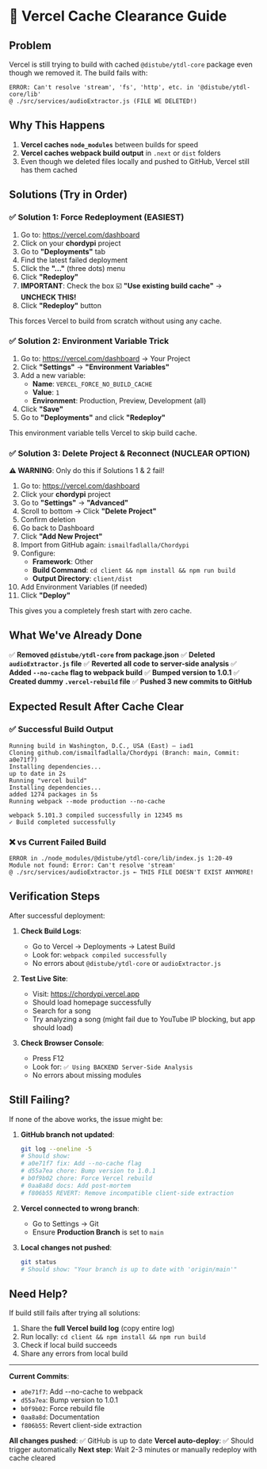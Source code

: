 # 🔄 Vercel Cache Clearance Guide

## Problem
Vercel is still trying to build with cached `@distube/ytdl-core` package even though we removed it. The build fails with:

```
ERROR: Can't resolve 'stream', 'fs', 'http', etc. in '@distube/ytdl-core/lib'
@ ./src/services/audioExtractor.js (FILE WE DELETED!)
```

## Why This Happens
1. **Vercel caches `node_modules`** between builds for speed
2. **Vercel caches webpack build output** in `.next` or `dist` folders
3. Even though we deleted files locally and pushed to GitHub, Vercel still has them cached

## Solutions (Try in Order)

### ✅ Solution 1: Force Redeployment (EASIEST)
1. Go to: https://vercel.com/dashboard
2. Click on your **chordypi** project
3. Go to **"Deployments"** tab
4. Find the latest failed deployment
5. Click the **"..."** (three dots) menu
6. Click **"Redeploy"**
7. **IMPORTANT**: Check the box ☑️ **"Use existing build cache"** → **UNCHECK THIS!**
8. Click **"Redeploy"** button

This forces Vercel to build from scratch without using any cache.

### ✅ Solution 2: Environment Variable Trick
1. Go to: https://vercel.com/dashboard → Your Project
2. Click **"Settings"** → **"Environment Variables"**
3. Add a new variable:
   - **Name**: `VERCEL_FORCE_NO_BUILD_CACHE`
   - **Value**: `1`
   - **Environment**: Production, Preview, Development (all)
4. Click **"Save"**
5. Go to **"Deployments"** and click **"Redeploy"**

This environment variable tells Vercel to skip build cache.

### ✅ Solution 3: Delete Project & Reconnect (NUCLEAR OPTION)
**⚠️ WARNING**: Only do this if Solutions 1 & 2 fail!

1. Go to: https://vercel.com/dashboard
2. Click your **chordypi** project
3. Go to **"Settings"** → **"Advanced"**
4. Scroll to bottom → Click **"Delete Project"**
5. Confirm deletion
6. Go back to Dashboard
7. Click **"Add New Project"**
8. Import from GitHub again: `ismailfadlalla/Chordypi`
9. Configure:
   - **Framework**: Other
   - **Build Command**: `cd client && npm install && npm run build`
   - **Output Directory**: `client/dist`
10. Add Environment Variables (if needed)
11. Click **"Deploy"**

This gives you a completely fresh start with zero cache.

## What We've Already Done

✅ **Removed `@distube/ytdl-core` from package.json**
✅ **Deleted `audioExtractor.js` file**
✅ **Reverted all code to server-side analysis**
✅ **Added `--no-cache` flag to webpack build**
✅ **Bumped version to 1.0.1**
✅ **Created dummy `.vercel-rebuild` file**
✅ **Pushed 3 new commits to GitHub**

## Expected Result After Cache Clear

### ✅ Successful Build Output
```
Running build in Washington, D.C., USA (East) – iad1
Cloning github.com/ismailfadlalla/Chordypi (Branch: main, Commit: a0e71f7)
Installing dependencies...
up to date in 2s
Running "vercel build"
Installing dependencies...
added 1274 packages in 5s
Running webpack --mode production --no-cache

webpack 5.101.3 compiled successfully in 12345 ms
✓ Build completed successfully
```

### ❌ vs Current Failed Build
```
ERROR in ./node_modules/@distube/ytdl-core/lib/index.js 1:20-49
Module not found: Error: Can't resolve 'stream'
@ ./src/services/audioExtractor.js ← THIS FILE DOESN'T EXIST ANYMORE!
```

## Verification Steps

After successful deployment:

1. **Check Build Logs**:
   - Go to Vercel → Deployments → Latest Build
   - Look for: `webpack compiled successfully`
   - No errors about `@distube/ytdl-core` or `audioExtractor.js`

2. **Test Live Site**:
   - Visit: https://chordypi.vercel.app
   - Should load homepage successfully
   - Search for a song
   - Try analyzing a song (might fail due to YouTube IP blocking, but app should load)

3. **Check Browser Console**:
   - Press F12
   - Look for: `✅ Using BACKEND Server-Side Analysis`
   - No errors about missing modules

## Still Failing?

If none of the above works, the issue might be:

1. **GitHub branch not updated**:
   ```bash
   git log --oneline -5
   # Should show:
   # a0e71f7 fix: Add --no-cache flag
   # d55a7ea chore: Bump version to 1.0.1
   # b0f9b02 chore: Force Vercel rebuild
   # 0aa8a8d docs: Add post-mortem
   # f806b55 REVERT: Remove incompatible client-side extraction
   ```

2. **Vercel connected to wrong branch**:
   - Go to Settings → Git
   - Ensure **Production Branch** is set to `main`

3. **Local changes not pushed**:
   ```bash
   git status
   # Should show: "Your branch is up to date with 'origin/main'"
   ```

## Need Help?

If build still fails after trying all solutions:
1. Share the **full Vercel build log** (copy entire log)
2. Run locally: `cd client && npm install && npm run build`
3. Check if local build succeeds
4. Share any errors from local build

---

**Current Commits**:
- `a0e71f7`: Add --no-cache to webpack
- `d55a7ea`: Bump version to 1.0.1
- `b0f9b02`: Force rebuild file
- `0aa8a8d`: Documentation
- `f806b55`: Revert client-side extraction

**All changes pushed**: ✅ GitHub is up to date
**Vercel auto-deploy**: ✅ Should trigger automatically
**Next step**: Wait 2-3 minutes or manually redeploy with cache cleared

